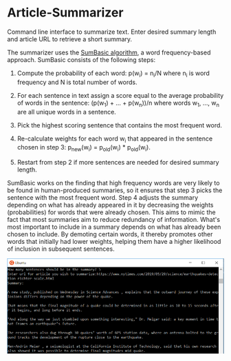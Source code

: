 # Article-Summarizer
Command line interface to summarize text. Enter desired summary length and article URL to retrieve a short summary.

The summarizer uses the [SumBasic algorithm](http://citeseerx.ist.psu.edu/viewdoc/download;jsessionid=32ECB53B997E9161F32D56FAB237B117?doi=10.1.1.529.6099&rep=rep1&type=pdf), a word frequency-based approach. SumBasic consists of the following steps:

1. Compute the probability of each word: p(w<sub>i</sub>) = n<sub>i</sub>/N where n<sub>i</sub> is word frequency and N is total number of words.

2. For each sentence in text assign a score equal to the average probability of words in the sentence: (p(w<sub>1</sub>) + ... + p(w<sub>n</sub>))/n where words w<sub>1</sub>, ..., w<sub>n</sub> are all unique words in a sentence.

3. Pick the highest scoring sentence that contains the most frequent word.

4. Re-calculate weights for each word w<sub>i</sub> that appeared in the sentence chosen in step 3: p<sub>new</sub>(w<sub>i</sub>) = p<sub>old</sub>(w<sub>i</sub>) * p<sub>old</sub>(w<sub>i</sub>).

5. Restart from step 2 if more sentences are needed for desired summary length.

SumBasic works on the finding that high frequency words are very likely to be found in human-produced summaries, so it ensures that step 3 picks the sentence with the most frequent word. Step 4 adjusts the summary depending on what has already appeared in it by decreasing the weights (probabilities) for words that were already chosen. This aims to mimic the fact that most summaries aim to reduce redundancy of information. What's most important to include in a summary depends on what has already been chosen to include. By demoting certain words, it thereby promotes other words that initially had lower weights, helping them have a higher likelihood of inclusion in subsequent sentences.

![example](https://github.com/khanmoha/Article-Summarizer/blob/master/pictures/screenshot.PNG?raw=true)
